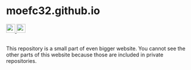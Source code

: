 # moefc32.github.io
<a href="https://opensource.org/license/mit">
    <img src="https://img.shields.io/badge/License-MIT-green?style=flat-square" height="24" />
</a>
<a href="https://pnpm.io/">
    <img src="https://img.shields.io/badge/Package-PNPM-orange?style=flat-square" height="24" />
</a>
<br /><br />

This repository is a small part of even bigger website. You cannot see the other parts of this website because those are included in private repositories.
